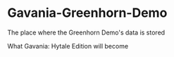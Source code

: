 # Gavania-Greenhorn-Demo
The place where the Greenhorn Demo's data is stored

What Gavania: Hytale Edition will become
